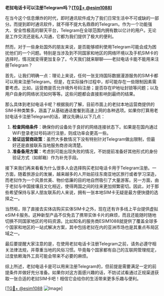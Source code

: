 **老挝电话卡可以注册Telegram吗？[[TG💪+ @esim1088](https://t.me/s/esim1088)]**

在当今这个信息爆炸的时代，即时通讯软件成为了我们日常生活中不可或缺的一部分。而提到即时通讯软件，就不得不提大名鼎鼎的Telegram。作为一个功能强大、安全性极高的聊天平台，Telegram在全球范围内拥有数以亿计的用户。无论是工作交流还是私人沟通，它都为我们提供了极大的便利。

然而，对于一些身处国外的朋友来说，是否能够顺利使用Telegram可能会成为困扰他们的一个问题。特别是当涉及到不同国家和地区的网络环境以及手机SIM卡的选择时，情况就变得更加复杂了。今天我们就来聊聊——老挝电话卡能不能用来注册Telegram？

首先，让我们明确一点：理论上来说，任何一张支持国际数据漫游服务的SIM卡都可以用来注册Telegram。但是，在实际操作过程中，却可能存在一些限制因素需要考虑。比如，运营商是否允许境外号码注册；是否存在IP地址封锁等问题；以及用户自身的网络状况如何等等。这些问题都会直接影响到最终的结果。

那么具体到老挝电话卡呢？根据我的了解，目前市面上的老挝本地运营商提供的SIM卡种类繁多，涵盖了从基础通话套餐到高速上网的各种选项。如果你打算用老挝电话卡注册Telegram的话，建议先确认以下几点：

1. **检查网络条件**：确保你的设备处于良好的网络连接状态下。如果是在国内通过WiFi登录老挝号码进行注册，则成功率会更高一些。
2. **验证运营商政策**：虽然大多数情况下没有特别针对Telegram做出限制，但最好还是直接联系当地服务商咨询清楚。
3. **准备备用方案**：考虑到可能出现失败的情况，不妨提前准备好其他形式的身份验证方式（如邮箱）作为补充手段。

接下来我们再来看看为什么很多人会选择购买老挝电话卡用于Telegram注册。一方面，随着旅游业的发展，越来越多的人开始前往东南亚地区旅行或者学习深造，而老挝作为一个风景优美、物价低廉的目的地自然吸引了大量游客。另一方面，由于老挝与中国接壤且文化相近，使得两国之间的往来更加频繁密切。因此，对于那些希望保持与家人朋友联系的人来说，拥有一张本地SIM卡无疑是最方便快捷的选择之一。

当然啦，除了直接去实体店购买实体SIM卡之外，现在还有许多线上平台提供虚拟eSIM卡服务。这种新型产品不仅免去了携带实体卡片的麻烦，而且还能随时随地切换不同国家地区的号码资源。比如知名的服务商ESIM1088就提供了覆盖全球多个国家和地区的一站式解决方案，其中包括老挝在内的亚洲市场也是其重点布局区域之一。

最后要提醒大家注意的是，在使用老挝电话卡注册Telegram之前，请务必遵守相关法律法规，并尊重当地的风俗习惯。毕竟每个国家都有自己的互联网管理规定，过度依赖海外工具可能会带来不必要的麻烦。

综上所述，老挝电话卡是可以用来注册Telegram的，但前提是需要满足一定的前提条件并做好充分准备。如果你对这方面感兴趣的话，不妨试试看通过正规渠道获取一张合适的老挝SIM卡吧！相信它会给你的生活带来更多乐趣与便利。

[[TG💪+ @esim1088](https://t.me/s/esim1088) ![Image](https://i.postimg.cc/4NQfJmqS/Snipaste-2025-05-13-00-14-12.png)]